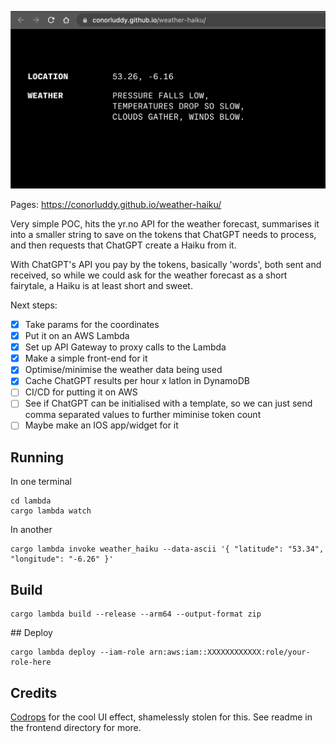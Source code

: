 ![Haiku](.github/preview.png)

Pages: https://conorluddy.github.io/weather-haiku/

Very simple POC, hits the yr.no API for the weather forecast, summarises it into a smaller string to save on the tokens that ChatGPT needs to process, and then requests that ChatGPT create a Haiku from it.

With ChatGPT's API you pay by the tokens, basically 'words', both sent and received, so while we could ask for the weather forecast as a short fairytale, a Haiku is at least short and sweet.

Next steps:

-   [x] Take params for the coordinates
-   [x] Put it on an AWS Lambda
-   [x] Set up API Gateway to proxy calls to the Lambda
-   [x] Make a simple front-end for it
-   [x] Optimise/minimise the weather data being used
-   [x] Cache ChatGPT results per hour x latlon in DynamoDB
-   [ ] CI/CD for putting it on AWS
-   [ ] See if ChatGPT can be initialised with a template, so we can just send comma separated values to further miminise token count
-   [ ] Maybe make an IOS app/widget for it

## Running

In one terminal

```
cd lambda
cargo lambda watch
```

In another

```
cargo lambda invoke weather_haiku --data-ascii '{ "latitude": "53.34", "longitude": "-6.26" }'
```

## Build

```
cargo lambda build --release --arm64 --output-format zip
```

## Deploy

```
cargo lambda deploy --iam-role arn:aws:iam::XXXXXXXXXXXX:role/your-role-here
```

## Credits

[Codrops](https://tympanus.net/codrops/?p=70337) for the cool UI effect, shamelessly stolen for this. See readme in the frontend directory for more.
